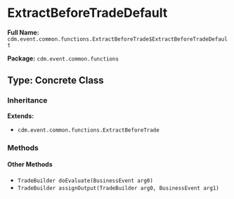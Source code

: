 # ExtractBeforeTradeDefault

**Full Name:** `cdm.event.common.functions.ExtractBeforeTrade$ExtractBeforeTradeDefault`

**Package:** `cdm.event.common.functions`

## Type: Concrete Class

### Inheritance

**Extends:**
- `cdm.event.common.functions.ExtractBeforeTrade`

### Methods

#### Other Methods

- `TradeBuilder doEvaluate(BusinessEvent arg0)`
- `TradeBuilder assignOutput(TradeBuilder arg0, BusinessEvent arg1)`

